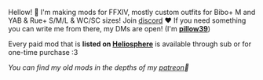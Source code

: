 Hellow! 🌻 I'm making mods for FFXIV, mostly custom outfits for Bibo+ M and YAB & Rue+ S/M/L & WC/SC sizes! Join [discord] ❤️ If you need something you can write me from there, my DMs are open! (I'm **[pillow39]**)

Every paid mod that is **listed on [Heliosphere]** is available through sub or for one-time purchase :3

*You can find my old mods in the depths of my [patreon]🧼*

[//]: # (List of links for embedding below)
[//]: # (Social profiles:)

[Discord]: https://discord.gg/yPbUXazxQ3
[Twitter]: https://twitter.com/catcraftxiv
[Bluesky]: https://bsky.app/profile/catcraftxiv.bsky.social
[pillow39]: https://discord.com/users/606138858618224640

[//]: # (Mod profiles:)

[Heliosphere]: https://heliosphere.app/user/y1dtqqh33n5911wd92kkkne6g8
[Patreon]: https://www.patreon.com/catcraftffxiv
[XMA]: https://www.xivmodarchive.com/user/111283
[TGD]: https://www.glamourdresser.com/author/catcraft
[Boosty]: https://boosty.to/miaumori
[Hipolink]: https://hipolink.net/pomigrein
[Ko-fi]: https://ko-fi.com/catcraft

[//]: # (Useful info:)

[Website]: https://catcraftxiv.github.io
[Mod Rules]: https://catcraftxiv.github.io/web/rules
[Commission Info]: https://catcraftxiv.github.io/web/rules